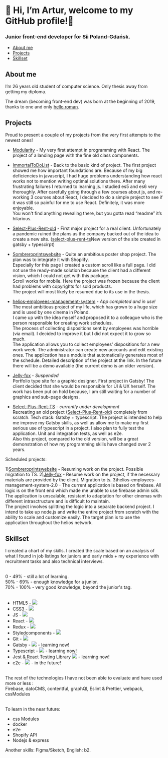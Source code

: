 # 👋 Hi, I’m Artur, welcome to my GitHub profile!👋

### Junior front-end developer for Sii Poland-Gdańsk. 

* [About me](#about-me)
* [Projects](#projects)
* [Skillset](#skillset)

## About me
I’m 26 years old student of computer science. Only thesis away from getting my diploma.<br>

The dream (becoming front-end dev) was born at the beginning of 2019, thanks to one and only [hello roman](https://www.youtube.com/c/helloroman). 

## Projects

Proud to present a couple of my projects from the very first attempts to the newest ones!

* [Modularity](https://github.com/Arthvr96/Modularity) - My very first attempt in programming with React. The project of a landing page with the fine old class components.

* [ImmortalToDoList](https://github.com/Arthvr96/ImmortalToDoList) - Back to the basic kind of project. The first project showed me how important foundations are. Because of my big deficiencies in javascript, I had huge problems understanding how react works not to mention writing optimal solutions there. After many frustrating failures I returned to learning js. I studied es5 and es6 very thoroughly. After carefully going through a few courses about js, and re-working 3 courses about React, I decided to do a simple project to see if it was still so painful for me to use React. Definitely, it was more enjoyable.<br> You won't find anything revealing there, but you gotta read “readme” it’s hilarious. 

* [Select-Plus-Rent-old](https://github.com/Arthvr96/Select-Rent-) - First major project for a real client. Unfortunately a pandemic ruined the plans as the company backed out of the idea to create a new site. ([select-plus-rent-ts](https://github.com/Arthvr96/select-plus-rent-ts)New version of the site created in gatsby + typescirpt)

* [Sombreroprintswebsite](https://github.com/Arthvr96/Sombreroprintswebsite) - Quite an ambitious poster shop project. The plan was to integrate it with Shoplify. <br> Especially for this page I created a custom scroll like a full page. I did not use the ready-made solution because the client had a different vision, which I could not get with this package. <br>
Scroll works for mobile. Here the project was frozen because the client had problems with copyrights for sold products. <br>
The project will most likely be resumed due to its use in the thesis.

* [helios-employees-management-system](https://github.com/Arthvr96/helios-employees-management-system/tree/demonstration) - *App completed and in use!*<br> The most ambitious project of my life, which has grown to a huge size and is used by one cinema in Poland. <br>I came up with the idea myself and proposed it to a colleague who is the person responsible for creating work schedules. <br>The process of collecting dispositions sent by employees was horrible (via email). I decided to improve it but I did not expect it to grow so much. <br>
The application allows you to collect employees' dispositions for a new work week. The administrator can create new accounts and edit existing ones. The application has a module that automatically generates most of the schedule. 
Detailed description of the project at the link. In the future there will be a demo available (the current demo is an older version).

* [Jelly-fox](https://github.com/Arthvr96/jelly-fox) - *Suspended* <br> Portfolio type site for a graphic designer. First project in Gatsby! The client decided that she would be responsible for UI & UX herself. The work has been put on hold because, I am still waiting for a number of graphics and sub-page designs.  

* [Select-Plus-Rent-TS](https://github.com/Arthvr96/select-plus-rent-ts) - *currently under development* <br> Recreating an old project ([Select-Plus-Rent-old](https://github.com/Arthvr96/Select-Rent-)) completely from scratch. Tech stack: Gatsby + typescript. The project is intended to help me improve my Gatsby skills, as well as allow me to make my first serious use of typescript in a project. I also plan to fully test the application. Unit and integration tests, as well as e2e.<br>
Also this project, compared to the old version, will be a great demonstration of how my programming skills have changed over 2 years.

Scheduled projects:

1)[Sombreroprintswebsite](https://github.com/Arthvr96/Sombreroprintswebsite) - Resuming work on the project. Possible migration to TS.
2)[Jelly-fox](https://github.com/Arthvr96/jelly-fox) - Resume work on the project, if the necessary materials are provided by the client. Migration to ts. 
3)helios-employees-management-system-2.0 - The current application is based on firebase. All logic is on the front end which made me unable to use firebase admin sdk. The application is unscalable, resistant to adaptation for other cinemas with different intrasctructure and is difficult to maintain.<br> 
The project involves splitting the logic into a separate backend project. I intend to take up node.js and write the entire project from scratch with the ability to scale and customize easily. The target plan is to use the application throughout the helios network. 

## Skillset

I created a chart of my skills. I created the scale based on an analysis of what I found in job listings for juniors and early mids + my experience with recruitment tasks and also technical interviews.<br><br>

0 - 49% - still a lot of learning. <br>
50% - 69% - enough knowledge for a junior. <br>
70% - 100% - very good knowledge, beyond the junior's tag.<br><br>

* HTML5 - ![](https://us-central1-progress-markdown.cloudfunctions.net/progress/100)
* CSS3 - ![](https://us-central1-progress-markdown.cloudfunctions.net/progress/100)
* JS - ![](https://us-central1-progress-markdown.cloudfunctions.net/progress/100)
* React - ![](https://us-central1-progress-markdown.cloudfunctions.net/progress/100)
* Redux - ![](https://us-central1-progress-markdown.cloudfunctions.net/progress/50)
* Styledcomponents - ![](https://us-central1-progress-markdown.cloudfunctions.net/progress/100)
* Git - ![](https://us-central1-progress-markdown.cloudfunctions.net/progress/60)
* Gatsby - ![](https://us-central1-progress-markdown.cloudfunctions.net/progress/85) - learning now!
* Typescript - ![](https://us-central1-progress-markdown.cloudfunctions.net/progress/50) - learning now!
* Jest & React Testing Library ![](https://us-central1-progress-markdown.cloudfunctions.net/progress/40) - learning now! 
* e2e - ![](https://us-central1-progress-markdown.cloudfunctions.net/progress/10) - in the future! 
<br>
The rest of the technologies I have not been able to evaluate and have used more or less : <br>
Firebase, datoCMS, contentful, graphQl, Eslint & Prettier, webpack, cssModules<br><br>

To learn in the near future:
* css Modules
* docker
* e2e
* Shopify API
* Nodejs & express

Another skills: Figma/Sketch, English: b2. 


